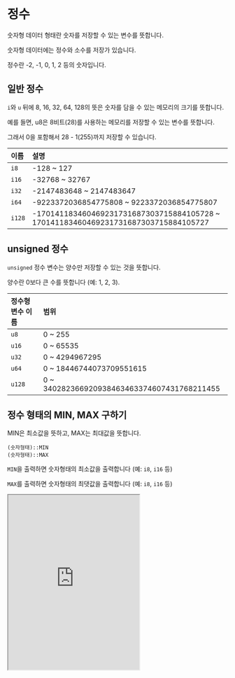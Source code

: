 # 정수

숫자형 데이터 형태란 숫자를 저장할 수 있는 변수를 뜻합니다.

숫자형 데이터에는 정수와 소수를 저장가 있습니다.

정수란 -2, -1, 0, 1, 2 등의 숫자입니다.

## 일반 정수

`i`와 `u` 뒤에 8, 16, 32, 64, 128의 뜻은 숫자를 담을 수 있는 메모리의 크기를 뜻합니다.

예를 들면, u8은 8비트(28)를 사용하는 메모리를 저장할 수 있는 변수를 뜻합니다.

그래서 0을 포함해서 28 - 1(255)까지 저장할 수 있습니다.

| 이름 | 설명 |
| :-- | :-- |
| `i8` | -128 ~ 127 |
| `i16` | -32768 ~ 32767 |
| `i32` | -2147483648 ~ 2147483647 |
| `i64` | -9223372036854775808 ~ 9223372036854775807 |
| `i128` | -170141183460469231731687303715884105728 ~ 170141183460469231731687303715884105727 |

## unsigned 정수

`unsigned` 정수 변수는 양수만 저장할 수 있는 것을 뜻합니다.

양수란 0보다 큰 수를 뜻합니다 (예: 1, 2, 3).

| 정수형 변수 이름 | 범위                                        |
| :--------------- | :------------------------------------------ |
| `u8`             | 0 ~ 255                                     |
| `u16`            | 0 ~ 65535                                   |
| `u32`            | 0 ~ 4294967295                              |
| `u64`            | 0 ~ 18446744073709551615                    |
| `u128`           | 0 ~ 340282366920938463463374607431768211455 |

## 정수 형태의 MIN, MAX 구하기

MIN은 최소값을 뜻하고, MAX는 최대값을 뜻합니다.

```
(숫자형태)::MIN
(숫자형태)::MAX
```

`MIN`을 출력하면 숫자형태의 최소값을 출력합니다 (예: `i8`, `i16` 등)

`MAX`를 출력하면 숫자형태의 최댓값을 출력합니다 (예: `i8`, `i16` 등)

<iframe
  loading="lazy"
  title="Rust IDLE"
  src="https://play.rust-lang.org/?version=stable&mode=debug&edition=2021&code=fn%20main()%20%7B%0D%0A%20%20%20%20let%20test_integer%3A%20i8%20%3D%20123%3B%0D%0A%20%20%20%20%0D%0A%20%20%20%20println!(%22%7Btest_integer%7D%22)%3B%0D%0A%20%20%20%20%0D%0A%20%20%20%20println!(%22i8%EC%9D%98%20%EC%B5%9C%EC%86%8C%EA%B0%92%3A%20%7B%7D%22%2C%20i8%3A%3AMIN)%3B%0D%0A%20%20%20%20println!(%22i8%EC%9D%98%20%EC%B5%9C%EB%8C%93%EA%B0%92%3A%20%7B%7D%22%2C%20i8%3A%3AMAX)%3B%0D%0A%7D%0D%0A"
  height="400"
/>
